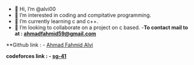 - 👋 Hi, I’m @alvi00
- 👀 I’m interested in coding and compitative programming.
- 🌱 I’m currently learning c and c++.
- 💞️ I’m looking to collaborate on a project on c based.
-**To contact mail to at : [ahmadfahmid59@gmail.com](https://mail.google.com/mail/u/2/#inbox)**

**Github link : - [Ahmad Fahmid Alvi](https://github.com/alvi00)

**codeforces link : - [sg-41](https://codeforces.com/profile/sg-41)**

<!---
alvi00/alvi00 is a ✨ special ✨ repository because its `README.md` (this file) appears on your GitHub profile.
You can click the Preview link to take a look at your changes.
--->
